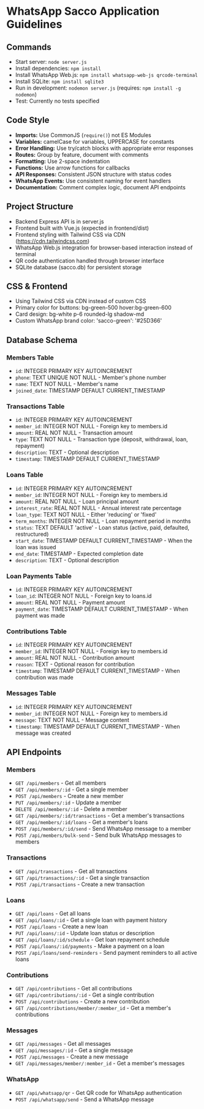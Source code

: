 # WhatsApp Sacco Application Guidelines

## Commands
- Start server: `node server.js`
- Install dependencies: `npm install` 
- Install WhatsApp Web.js: `npm install whatsapp-web-js qrcode-terminal`
- Install SQLite: `npm install sqlite3`
- Run in development: `nodemon server.js` (requires: `npm install -g nodemon`)
- Test: Currently no tests specified

## Code Style
- **Imports:** Use CommonJS (`require()`) not ES Modules
- **Variables:** camelCase for variables, UPPERCASE for constants
- **Error Handling:** Use try/catch blocks with appropriate error responses
- **Routes:** Group by feature, document with comments
- **Formatting:** Use 2-space indentation
- **Functions:** Use arrow functions for callbacks
- **API Responses:** Consistent JSON structure with status codes
- **WhatsApp Events:** Use consistent naming for event handlers
- **Documentation:** Comment complex logic, document API endpoints

## Project Structure
- Backend Express API is in server.js
- Frontend built with Vue.js (expected in frontend/dist)
- Frontend styling with Tailwind CSS via CDN (https://cdn.tailwindcss.com)
- WhatsApp Web.js integration for browser-based interaction instead of terminal
- QR code authentication handled through browser interface
- SQLite database (sacco.db) for persistent storage

## CSS & Frontend
- Using Tailwind CSS via CDN instead of custom CSS
- Primary color for buttons: bg-green-500 hover:bg-green-600
- Card design: bg-white p-6 rounded-lg shadow-md
- Custom WhatsApp brand color: 'sacco-green': '#25D366'

## Database Schema

### Members Table
- `id`: INTEGER PRIMARY KEY AUTOINCREMENT
- `phone`: TEXT UNIQUE NOT NULL - Member's phone number 
- `name`: TEXT NOT NULL - Member's name
- `joined_date`: TIMESTAMP DEFAULT CURRENT_TIMESTAMP

### Transactions Table
- `id`: INTEGER PRIMARY KEY AUTOINCREMENT
- `member_id`: INTEGER NOT NULL - Foreign key to members.id
- `amount`: REAL NOT NULL - Transaction amount
- `type`: TEXT NOT NULL - Transaction type (deposit, withdrawal, loan, repayment)
- `description`: TEXT - Optional description
- `timestamp`: TIMESTAMP DEFAULT CURRENT_TIMESTAMP

### Loans Table
- `id`: INTEGER PRIMARY KEY AUTOINCREMENT
- `member_id`: INTEGER NOT NULL - Foreign key to members.id
- `amount`: REAL NOT NULL - Loan principal amount
- `interest_rate`: REAL NOT NULL - Annual interest rate percentage
- `loan_type`: TEXT NOT NULL - Either 'reducing' or 'fixed'
- `term_months`: INTEGER NOT NULL - Loan repayment period in months
- `status`: TEXT DEFAULT 'active' - Loan status (active, paid, defaulted, restructured)
- `start_date`: TIMESTAMP DEFAULT CURRENT_TIMESTAMP - When the loan was issued
- `end_date`: TIMESTAMP - Expected completion date
- `description`: TEXT - Optional description

### Loan Payments Table
- `id`: INTEGER PRIMARY KEY AUTOINCREMENT
- `loan_id`: INTEGER NOT NULL - Foreign key to loans.id
- `amount`: REAL NOT NULL - Payment amount
- `payment_date`: TIMESTAMP DEFAULT CURRENT_TIMESTAMP - When payment was made

### Contributions Table
- `id`: INTEGER PRIMARY KEY AUTOINCREMENT
- `member_id`: INTEGER NOT NULL - Foreign key to members.id
- `amount`: REAL NOT NULL - Contribution amount
- `reason`: TEXT - Optional reason for contribution
- `timestamp`: TIMESTAMP DEFAULT CURRENT_TIMESTAMP - When contribution was made

### Messages Table
- `id`: INTEGER PRIMARY KEY AUTOINCREMENT
- `member_id`: INTEGER NOT NULL - Foreign key to members.id
- `message`: TEXT NOT NULL - Message content
- `timestamp`: TIMESTAMP DEFAULT CURRENT_TIMESTAMP - When message was created

## API Endpoints

### Members
- `GET /api/members` - Get all members
- `GET /api/members/:id` - Get a single member
- `POST /api/members` - Create a new member
- `PUT /api/members/:id` - Update a member
- `DELETE /api/members/:id` - Delete a member
- `GET /api/members/:id/transactions` - Get a member's transactions
- `GET /api/members/:id/loans` - Get a member's loans
- `POST /api/members/:id/send` - Send WhatsApp message to a member
- `POST /api/members/bulk-send` - Send bulk WhatsApp messages to members

### Transactions
- `GET /api/transactions` - Get all transactions
- `GET /api/transactions/:id` - Get a single transaction
- `POST /api/transactions` - Create a new transaction

### Loans
- `GET /api/loans` - Get all loans
- `GET /api/loans/:id` - Get a single loan with payment history
- `POST /api/loans` - Create a new loan
- `PUT /api/loans/:id` - Update loan status or description
- `GET /api/loans/:id/schedule` - Get loan repayment schedule
- `POST /api/loans/:id/payments` - Make a payment on a loan
- `POST /api/loans/send-reminders` - Send payment reminders to all active loans

### Contributions
- `GET /api/contributions` - Get all contributions
- `GET /api/contributions/:id` - Get a single contribution
- `POST /api/contributions` - Create a new contribution
- `GET /api/contributions/member/:member_id` - Get a member's contributions

### Messages
- `GET /api/messages` - Get all messages
- `GET /api/messages/:id` - Get a single message
- `POST /api/messages` - Create a new message
- `GET /api/messages/member/:member_id` - Get a member's messages

### WhatsApp
- `GET /api/whatsapp/qr` - Get QR code for WhatsApp authentication
- `POST /api/whatsapp/send` - Send a WhatsApp message